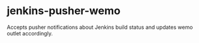 # jenkins-pusher-wemo
Accepts pusher notifications about Jenkins build status and updates wemo outlet accordingly.
